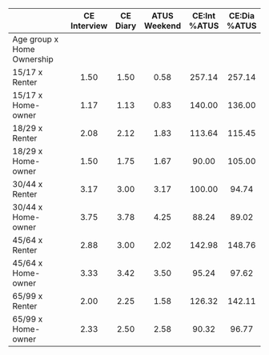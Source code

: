 
|                      | CE<br>Interview |  CE<br>Diary | ATUS<br>Weekend | CE:Int<br>%ATUS | CE:Dia<br>%ATUS |
| -------------------- | :----------: | :----------: | :----------: | :----------: | :----------: |
| Age group x Home Ownership |              |              |              |              |              |
| 15/17 x Renter       |         1.50 |         1.50 |         0.58 |       257.14 |       257.14 |
| 15/17 x Home-owner   |         1.17 |         1.13 |         0.83 |       140.00 |       136.00 |
| 18/29 x Renter       |         2.08 |         2.12 |         1.83 |       113.64 |       115.45 |
| 18/29 x Home-owner   |         1.50 |         1.75 |         1.67 |        90.00 |       105.00 |
| 30/44 x Renter       |         3.17 |         3.00 |         3.17 |       100.00 |        94.74 |
| 30/44 x Home-owner   |         3.75 |         3.78 |         4.25 |        88.24 |        89.02 |
| 45/64 x Renter       |         2.88 |         3.00 |         2.02 |       142.98 |       148.76 |
| 45/64 x Home-owner   |         3.33 |         3.42 |         3.50 |        95.24 |        97.62 |
| 65/99 x Renter       |         2.00 |         2.25 |         1.58 |       126.32 |       142.11 |
| 65/99 x Home-owner   |         2.33 |         2.50 |         2.58 |        90.32 |        96.77 |

